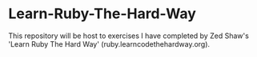 Learn-Ruby-The-Hard-Way
=======================

This repository will be host to exercises I have completed by Zed Shaw's 'Learn Ruby The Hard Way' (ruby.learncodethehardway.org).
